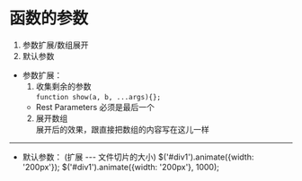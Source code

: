 # 函数的参数
1. 参数扩展/数组展开
2. 默认参数

- 参数扩展：  
  1. 收集剩余的参数  
    `function show(a, b, ...args){};`
    * Rest Parameters 必须是最后一个
  2. 展开数组  
     展开后的效果，跟直接把数组的内容写在这儿一样  

---------------------------------------------------

- 默认参数： (扩展 --- 文件切片的大小)
$('#div1').animate({width: '200px'});
$('#div1').animate({width: '200px'}, 1000);
